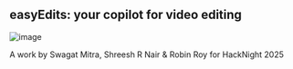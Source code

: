## easyEdits: your copilot for video editing

![image](https://github.com/user-attachments/assets/18563506-65d6-4ea4-91df-2913dc9c2314)


A work by Swagat Mitra, Shreesh R Nair & Robin Roy for HackNight 2025
